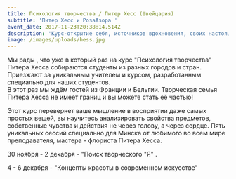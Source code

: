 ```yaml
---
title: Психология творчества / Питер Хесс (Швейцария)
subtitle: 'Питер Хесс и РозаАзора '
event_date: 2017-11-23T20:38:14.514Z
description: 'Курс-открытие себя, источников вдохновения, своих настоящих чувств!'
image: /images/uploads/hess.jpg
---
```

Мы рады , что уже в который раз на курс "Психология творчества" Питера Хесса собираются студенты из разных городов и стран. Приезжают за уникальным учителем и курсом, разработанным специально для наших студентов. \
В этот раз мы ждём гостей из Франции и Бельгии. Творческая семья Питера Хесса не имеет границ и вы можете стать её частью!

Этот курс перевернет ваше мышление в восприятии даже самых простых вещей, вы научитесь анализировать свойства предметов, собственные чувства и действия не через голову, а через сердце. Пять уникальных сессий специально для Минска от любимого во всем мире преподавателя, мастера - флориста Питера Хесса.

30 ноября - 2 декабря - "Поиск творческого "Я" .

4 - 6 декабря - "Концепты красоты в современном искусстве"
